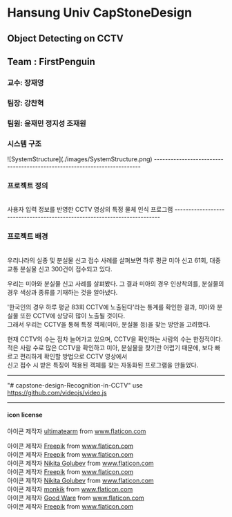 <h1>Hansung Univ CapStoneDesign</h1>

<h2>Object Detecting on CCTV</h2>

<h2>Team : FirstPenguin</h2>
<h3>교수: 장재영</h3>
<h3>팀장: 강찬혁</h3>
<h3>팀원: 윤재민 정지성 조재원</h3>



<h3>시스템 구조</h3>
![SystemStructure](./images/SystemStructure.png)
-------------------------------------------------------------------------
<h3>프로젝트 정의</h3></br>
사용자 입력 정보를 반영한 CCTV 영상의 특정 물체 인식 프로그램 
-------------------------------------------------------------------------
<h3>프로젝트 배경</h3></br>
우리나라의 실종 및 분실물 신고 접수 사례를 살펴보면 하루 평균 미아 신고 61회, 대중교통 분실물 신고 300건이 접수되고 있다. <br>

우리는 미아와 분실물 신고 사례를 살펴봤다. 그 결과 미아의 경우 인상착의를, 분실물의 경우 색상과 종류를 기재하는 것을 알아냈다. <br>

'한국인의 경우 하루 평균 83회 CCTV에 노출된다'라는 통계를 확인한 결과, 미아와 분실물 또한 CCTV에 상당히 많이 노출될 것이다. <br>
그래서 우리는 CCTV을 통해 특정 객체(미아, 분실물 등)을 찾는 방안을 고려했다.<br>

현재 CCTV의 수는 점차 늘어가고 있으며, CCTV을 확인하는 사람의 수는 한정적이다. <br>
적은 사람 수로 많은 CCTV을 확인하고 미아, 분실물을 찾기란 어렵기 때문에, 보다 빠르고 편리하게 확인할 방법으로 CCTV 영상에서 <br>
신고 접수 시 받은 특징이 적용된 객체를 찾는 자동화된 프로그램을 만들었다.<br>
 
-------------------------------------------------------------------------

"# capstone-design-Recognition-in-CCTV" 
use   https://github.com/videojs/video.js
      

-------------------------------------------------------------------------
<h4>icon license</h4>

아이콘 제작자 <a href="https://www.flaticon.com/kr/authors/ultimatearm" title="ultimatearm">ultimatearm</a> from <a href="https://www.flaticon.com/kr/" title="Flaticon"> www.flaticon.com</a>
<div>아이콘 제작자 <a href="https://www.flaticon.com/kr/authors/freepik" title="Freepik">Freepik</a> from <a href="https://www.flaticon.com/kr/" title="Flaticon">www.flaticon.com</a></div>
아이콘 제작자 <a href="https://www.flaticon.com/kr/authors/freepik" title="Freepik">Freepik</a> from <a href="https://www.flaticon.com/kr/" title="Flaticon"> www.flaticon.com</a>
<div>아이콘 제작자 <a href="https://www.flaticon.com/kr/authors/nikita-golubev" title="Nikita Golubev">Nikita Golubev</a> from <a href="https://www.flaticon.com/kr/" title="Flaticon">www.flaticon.com</a></div>
아이콘 제작자 <a href="https://www.flaticon.com/kr/authors/freepik" title="Freepik">Freepik</a> from <a href="https://www.flaticon.com/kr/" title="Flaticon"> www.flaticon.com</a>
<div>아이콘 제작자 <a href="https://www.flaticon.com/kr/authors/nikita-golubev" title="Nikita Golubev">Nikita Golubev</a> from <a href="https://www.flaticon.com/kr/" title="Flaticon">www.flaticon.com</a></div>
<div>아이콘 제작자 <a href="https://www.flaticon.com/kr/authors/monkik" title="monkik">monkik</a> from <a href="https://www.flaticon.com/kr/" title="Flaticon">www.flaticon.com</a></div>
<div>아이콘 제작자 <a href="https://www.flaticon.com/kr/authors/good-ware" title="Good Ware">Good Ware</a> from <a href="https://www.flaticon.com/kr/" title="Flaticon">www.flaticon.com</a></div>
<div>아이콘 제작자 <a href="https://www.flaticon.com/kr/authors/freepik" title="Freepik">Freepik</a> from <a href="https://www.flaticon.com/kr/" title="Flaticon">www.flaticon.com</a></div>

